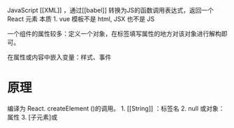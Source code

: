 JavaScript [[XML]] ，通过[[babel]] 转换为JS的函数调用表达式，返回一个React 元素
本质
	1. vue 模板不是 html, JSX 也不是 JS

一个组件的属性较多：定义一个对象，在标签填写属性的地方对该对象进行解构即可。

在属性或内容中嵌入变量：样式、事件

# 原理
编译为 React. createElement ()的调用。
	1. [[String]] ：标签名
	2. null 或对象：属性
	3. \[子元素]或